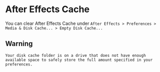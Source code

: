 # After Effects Cache

You can clear After Effects Cache under `After Effects > Preferences > Media & Disk Cache... > Empty Disk Cache...`

## Warning

`Your disk cache folder is on a drive that does not have enough available space to safely store the full amount specified in your preferences.`


